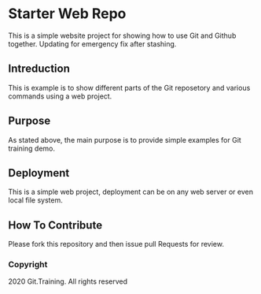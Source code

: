 # Starter Web Repo

This is a simple website project for showing how to use Git and Github together.
Updating for emergency fix after stashing.

## Intreduction

This is example is to show different parts of the Git reposetory and various commands using a web project.
## Purpose

As stated above, the main purpose is to provide simple examples for Git training demo.

## Deployment

This is a simple web project, deployment can be on any web server or even local file system.

## How To Contribute

Please fork this repository and then issue pull Requests for review.

### Copyright

2020 Git.Training. All rights reserved